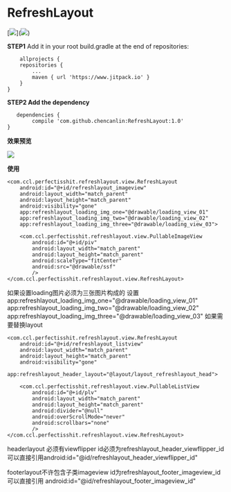 
# RefreshLayout #

[[![](https://www.jitpack.io/v/chencanlin/RefreshLayout.svg)](https://www.jitpack.io/#chencanlin/RefreshLayout)]([![](https://www.jitpack.io/v/chencanlin/RefreshLayout.svg)](https://www.jitpack.io/#chencanlin/RefreshLayout))


**STEP1** Add it in your root build.gradle at the end of repositories:

    	allprojects {
		repositories {
			...
			maven { url 'https://www.jitpack.io' }
		}
	}

**STEP2 Add the dependency**

	   dependencies {
	        compile 'com.github.chencanlin:RefreshLayout:1.0'
	}

**效果预览**

![](http://i.imgur.com/XAVlzMk.gif)

**使用**
    
	<com.ccl.perfectisshit.refreshlayout.view.RefreshLayout
        android:id="@+id/refreshlayout_imageview"
        android:layout_width="match_parent"
        android:layout_height="match_parent"
        android:visibility="gone"
        app:refreshlayout_loading_img_one="@drawable/loading_view_01"
        app:refreshlayout_loading_img_two="@drawable/loading_view_02"
        app:refreshlayout_loading_img_three="@drawable/loading_view_03">

        <com.ccl.perfectisshit.refreshlayout.view.PullableImageView
            android:id="@+id/piv"
            android:layout_width="match_parent"
            android:layout_height="match_parent"
            android:scaleType="fitCenter"
            android:src="@drawable/ssf"
            />
    </com.ccl.perfectisshit.refreshlayout.view.RefreshLayout>
如果设置loading图片必须为三张图片构成的
设置app:refreshlayout_loading_img_one="@drawable/loading_view_01"
app:refreshlayout_loading_img_two="@drawable/loading_view_02"
app:refreshlayout_loading_img_three="@drawable/loading_view_03"
如果需要替换layout

	<com.ccl.perfectisshit.refreshlayout.view.RefreshLayout
        android:id="@+id/refreshlayout_listview"
        android:layout_width="match_parent"
        android:layout_height="match_parent"
        android:visibility="gone"
        app:refreshlayout_header_layout="@layout/layout_refreshlayout_head">

        <com.ccl.perfectisshit.refreshlayout.view.PullableListView
            android:id="@+id/plv"
            android:layout_width="match_parent"
            android:layout_height="match_parent"
            android:divider="@null"
            android:overScrollMode="never"
            android:scrollbars="none"
            />
    </com.ccl.perfectisshit.refreshlayout.view.RefreshLayout>

headerlayout 必须有viewflipper id必须为refreshlayout_header_viewflipper_id 可以直接引用android:id="@id/refreshlayout_header_viewflipper_id"

footerlayout不许包含子类imageview id为refreshlayout_footer_imageview_id 可以直接引用
android:id="@id/refreshlayout_footer_imageview_id"
